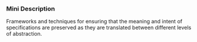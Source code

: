 ### Mini Description

Frameworks and techniques for ensuring that the meaning and intent of specifications are preserved as they are translated between different levels of abstraction.
